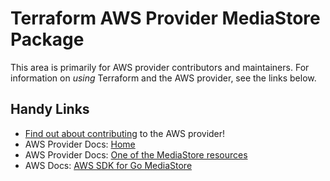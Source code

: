 # Terraform AWS Provider MediaStore Package

This area is primarily for AWS provider contributors and maintainers. For information on _using_ Terraform and the AWS provider, see the links below.


## Handy Links

* [Find out about contributing](https://hashicorp.github.io/terraform-provider-aws/#contribute) to the AWS provider!
* AWS Provider Docs: [Home](https://registry.terraform.io/providers/hashicorp/aws/latest/docs)
* AWS Provider Docs: [One of the MediaStore resources](https://registry.terraform.io/providers/hashicorp/aws/latest/docs/resources/media_store_container)
* AWS Docs: [AWS SDK for Go MediaStore](https://docs.aws.amazon.com/sdk-for-go/api/service/mediastore/)
